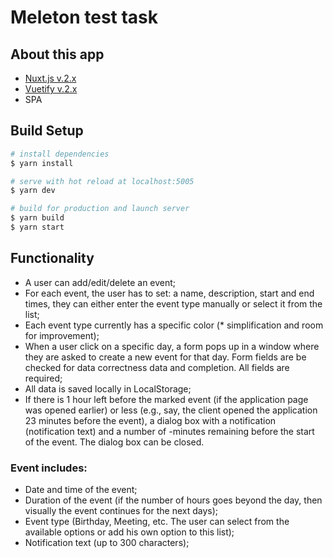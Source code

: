 # Meleton test task

## About this app
- [Nuxt.js v.2.x](https://nuxtjs.org)
- [Vuetify v.2.x](https://vuetifyjs.com/)
- SPA

## Build Setup

```bash
# install dependencies
$ yarn install

# serve with hot reload at localhost:5005
$ yarn dev

# build for production and launch server
$ yarn build
$ yarn start

```

## Functionality

- A user can add/edit/delete an event;
- For each event, the user has to set: a name, description, start and end times, they can either enter the event type manually or select it from the list;
- Each event type currently has a specific color (* simplification and room for improvement);
- When a user click on a specific day, a form pops up in a window where they are asked to create a new event for that day. Form fields are be checked for data correctness data and completion. All fields are required;
- All data is saved locally in LocalStorage;
- If there is 1 hour left before the marked event (if the application page was opened earlier) or less (e.g., say, the client opened the application 23 minutes before the event), a dialog box with a notification (notification text) and a number of -minutes remaining before the start of the event. The dialog box can be closed.


### Event includes:
- Date and time of the event;
- Duration of the event (if the number of hours goes beyond the day, then visually the event continues for the next days);
- Event type (Birthday, Meeting, etc. The user can select from the available options or add his own option to this list);
- Notification text (up to 300 characters);
